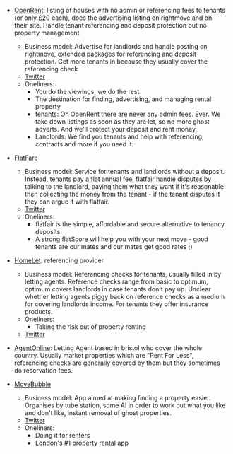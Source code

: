 - [OpenRent](https://www.openrent.co.uk): listing of houses with no admin or referencing fees to tenants (or only £20 each), does the advertising listing on rightmove and on their site. Handle tenant referencing and deposit protection but no property management
  - Business model: Advertise for landlords and handle posting on rightmove, extended packages for referencing and deposit protection. Get more tenants in because they usually cover the referencing check
  - [Twitter](https://twitter.com/OpenRent)
  - Oneliners:
    - You do the viewings, we do the rest
    - The destination for finding, advertising, and managing rental property
    - tenants: On OpenRent there are never any admin fees. Ever. We take down listings as soon as they are let, so no more ghost adverts. And we'll protect your deposit and rent money.
    - Landlords: We find you tenants and help with referencing, contracts and more if you need it.

- [FlatFare](https://flatfair.co.uk)
  - Business model: Service for tenants and landlords without a deposit. Instead, tenants pay a flat annual fee, flatfair handle disputes by talking to the landlord, paying them what they want if it's reasonable then collecting the money from the tenant - if the tenant disputes it they can argue it with flatfair.
  - [Twitter](https://twitter.com/FLATFAIR_)
  - Oneliners:
    - flatfair is the simple, affordable and secure alternative to tenancy deposits
    - A strong flatScore will help you with your next move - good tenants are our mates and our mates get good rates ;)

- [HomeLet](https://homelet.co.uk): referencing provider
  - Business model: Referencing checks for tenants, usually filled in by letting agents. Reference checks range from basic to optimum, optimum covers landlords in case tenants don't pay up. Unclear whether letting agents piggy back on reference checks as a medium for covering landlords income. For tenants they offer insurance products.
  - Oneliners:
    - Taking the risk out of property renting
  - [Twitter](https://twitter.com/HomeLet)

- [AgentOnline](https://agentonline.co.uk): Letting Agent based in bristol who cover the whole country. Usually market properties which are "Rent For Less", referencing checks are generally covered by them but they sometimes do reservation fees.

- [MoveBubble](https://www.movebubble.com)
  - Business model: App aimed at making finding a property easier. Organises by tube station, some AI in order to work out what you like and don't like, instant removal of ghost properties.
  - [Twitter](https://twitter.com/movebubble)
  - Oneliners:
    - Doing it for renters
    - London's #1 property rental app
  
    
